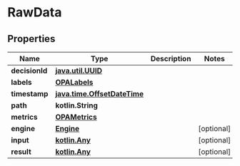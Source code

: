 
# RawData

## Properties
Name | Type | Description | Notes
------------ | ------------- | ------------- | -------------
**decisionId** | [**java.util.UUID**](java.util.UUID.md) |  | 
**labels** | [**OPALabels**](OPALabels.md) |  | 
**timestamp** | [**java.time.OffsetDateTime**](java.time.OffsetDateTime.md) |  | 
**path** | **kotlin.String** |  | 
**metrics** | [**OPAMetrics**](OPAMetrics.md) |  | 
**engine** | [**Engine**](Engine.md) |  |  [optional]
**input** | [**kotlin.Any**](.md) |  |  [optional]
**result** | [**kotlin.Any**](.md) |  |  [optional]



